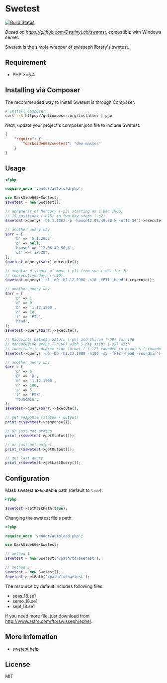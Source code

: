 # Swetest

[![Build Status](https://travis-ci.org/DarkSide666/swetest.svg?branch=master)](https://travis-ci.org/DarkSide666/swetest)

*Based on https://github.com/DestinyLab/swetest*, compatible with Windows server.

Swetest is the simple wrapper of swisseph library's swetest.

## Requirement

 - PHP >=5.4

## Installing via Composer

The recommended way to install Swetest is through Composer.

```bash
# Install Composer
curl -sS https://getcomposer.org/installer | php
```

Next, update your project's composer.json file to include Swetest:

```json
{
    "require": {
        "darkside666/swetest": "dev-master"
    }
}
```

## Usage

```php
<?php

require_once 'vendor/autoload.php';

use DarkSide666\Swetest;
$swetest = new Swetest();

// ephemeris of Mercury (-p2) starting on 1 Dec 1900,
// 15 positions (-n15) in two-day steps (-s2)
$swetest->query('-b5.1.2002 -p -house12.05,49.50,k -ut12:30')->execute();

// another query way
$arr = [
    'b' => '5.1.2002',
    'p' => null,
    'house' => '12.05,49.50,k',
    'ut' => '12:30',
];
$swetest->query($arr)->execute();

// angular distance of moon (-p1) from sun (-d0) for 10
// consecutive days (-n10).
$swetest->query('-p1 -d0 -b1.12.1900 -n10 -fPTl -head')->execute();

// another query way
$arr = [
    'p' => 1,
    'd' => 0,
    'b' => '1.12.1900',
    'n' => 10,
    'f' => 'PTL',
    'head',
];
$swetest->query($arr)->execute();

// Midpoints between Saturn (-p6) and Chiron (-DD) for 100
// consecutive steps (-n100) with 5-day steps (-s5) with
// longitude in degree-sign format (-f..Z) rounded to minutes (-roundmin)
$swetest->query('-p6 -DD -b1.12.1900 -n100 -s5 -fPTZ -head -roundmin')->execute();

// another query way
$arr = [
    'p' => 6,
    'D' => 'D',
    'b' => '1.12.1900',
    'n' => 100,
    's' => 5,
    'f' => 'PTZ',
    'roundmin',
];
$swetest->query($arr)->execute();

// get response (status + output)
print_r($swetest->response());

// or just get status
print_r($swetest->getStatus());

// or just get output
print_r($swetest->getOutput());

// get last query
print_r($swetest->getLastQuery());
```

## Configuration

Mask swetest executable path (default to `true`):

```php
<?php

$swetest->setMaskPath(true);
```

Changing the swetest file's path:

```php
<?php

require_once 'vendor/autoload.php';

use DarkSide666\Swetest;

// method 1
$swetest = new Swetest('/path/to/swetest');

// method 2
$swetest = new Swetest();
$swetest->setPath('/path/to/swetest');
```

The resource by default includes following files:
 - seas_18.se1
 - semo_18.se1
 - sepl_18.se1

If you need more file, just download from <http://www.astro.com/ftp/swisseph/ephe/>.

## More Infomation

 - [swetest help](http://www.astro.com/cgi/swetest.cgi?arg=-h&p=0)

## License

MIT